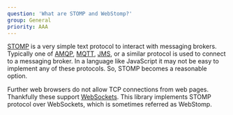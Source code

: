 ```yaml
---
question: 'What are STOMP and WebStomp?'
group: General
priority: AAA
---
```


[STOMP](https://stomp.github.io/index.html) is a very simple text protocol to
interact with messaging brokers.
Typically one of [AMQP](https://www.amqp.org/),
[MQTT](http://mqtt.org/), [JMS](https://en.wikipedia.org/wiki/Java_Message_Service),
or a similar protocol is used to connect to a messaging broker.
In a language like JavaScript it may not be easy to implement any of these protocols.
So, STOMP becomes a reasonable option.

Further web browsers do not allow TCP connections from web pages.
Thankfully these support [WebSockets](https://en.wikipedia.org/wiki/WebSocket).
This library implements STOMP protocol over WebSockets, which is sometimes
referred as WebStomp.
